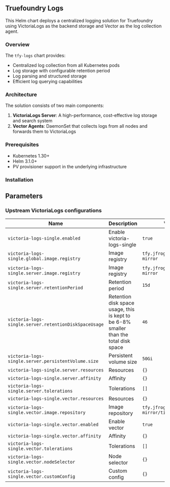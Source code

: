 ## Truefoundry Logs 
This Helm chart deploys a centralized logging solution for Truefoundry using VictoriaLogs as the backend storage and Vector as the log collection agent.

### Overview

The `tfy-logs` chart provides:

- Centralized log collection from all Kubernetes pods
- Log storage with configurable retention period
- Log parsing and structured storage
- Efficient log querying capabilities

### Architecture

The solution consists of two main components:

1. **VictoriaLogs Server**: A high-performance, cost-effective log storage and search system
2. **Vector Agents**: DaemonSet that collects logs from all nodes and forwards them to VictoriaLogs

### Prerequisites

- Kubernetes 1.30+
- Helm 3.1.0+
- PV provisioner support in the underlying infrastructure

### Installation

## Parameters

### Upstream VictoriaLogs configurations

| Name                                                  | Description                                                                           | Value                                     |
| ----------------------------------------------------- | ------------------------------------------------------------------------------------- | ----------------------------------------- |
| `victoria-logs-single.enabled`                        | Enable victoria-logs-single                                                           | `true`                                    |
| `victoria-logs-single.global.image.registry`          | Image registry                                                                        | `tfy.jfrog.io/tfy-mirror`                 |
| `victoria-logs-single.server.image.registry`          | Image registry                                                                        | `tfy.jfrog.io/tfy-mirror`                 |
| `victoria-logs-single.server.retentionPeriod`         | Retention period                                                                      | `15d`                                     |
| `victoria-logs-single.server.retentionDiskSpaceUsage` | Retention disk space usage, this is kept to be 6-8% smaller than the total disk space | `46`                                      |
| `victoria-logs-single.server.persistentVolume.size`   | Persistent volume size                                                                | `50Gi`                                    |
| `victoria-logs-single.server.resources`               | Resources                                                                             | `{}`                                      |
| `victoria-logs-single.server.affinity`                | Affinity                                                                              | `{}`                                      |
| `victoria-logs-single.server.tolerations`             | Tolerations                                                                           | `[]`                                      |
| `victoria-logs-single.vector.resources`               | Resources                                                                             | `{}`                                      |
| `victoria-logs-single.vector.image.repository`        | Image repository                                                                      | `tfy.jfrog.io/tfy-mirror/timberio/vector` |
| `victoria-logs-single.vector.enabled`                 | Enable vector                                                                         | `true`                                    |
| `victoria-logs-single.vector.affinity`                | Affinity                                                                              | `{}`                                      |
| `victoria-logs-single.vector.tolerations`             | Tolerations                                                                           | `[]`                                      |
| `victoria-logs-single.vector.nodeSelector`            | Node selector                                                                         | `{}`                                      |
| `victoria-logs-single.vector.customConfig`            | Custom config                                                                         | `{}`                                      |
